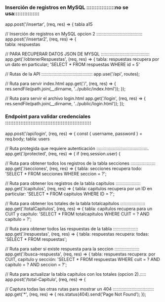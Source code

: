 ### Inserción de registros en MySQL :::::::::::::::::no se usa:::::::::::::::
app.post('/insertar', (req, res) => {
    tabla  a15 

// Inserción de registros en MySQL opcion 2 :::::::::::::::::::::::::::::::::::::
app.post('/insertar2', (req, res) => {    
    tabla: respuestas

//  PARA RECUPERAR DATOS JSON DE MYSQL :::::::::::::::::::::::::::::::::::::::
app.get('/obtenerRespuestas', (req, res) => {
    tabla: respuestas
    recupera por un dato en particular; 'SELECT * FROM respuestas WHERE id = 5'

// Rutas de la API  :::::::::::::::::::::::::::::::::::::::::
app.use('/api', routes);

// Ruta para servir index.html
app.get('/', (req, res) => {
    res.sendFile(path.join(__dirname, '../public/index.html'));
});

// Ruta para servir el archivo login.html
app.get('/login', (req, res) => {
    res.sendFile(path.join(__dirname, '../public/login.html'));
});

### Endpoint para validar credenciales :::::::::::::::::::::::::::::::::::::::::::::::::::
app.post('/api/login', (req, res) => {
    const { username, password } = req.body;
        tabla: users

// Ruta protegida que requiere autenticación :::::::::::::::::::::::::::::::::::::::::.
app.get('/protected', (req, res) => {
    if (req.session.user) {

// Ruta para obtener todos los registros de la tabla secciones ::::::::::::::::::::
app.get('/secciones', (req, res) => {
        tabla: secciones
        recupera todo: 'SELECT * FROM secciones WHERE seccion = ?';

// Ruta para obtener los registros de la tabla capitulos ::::::::::::::::::::
app.get('/capitulos', (req, res) => {
        tabla: capitulos
        recupera por un ID en particular: 'SELECT * FROM capitulos WHERE ID = ?';

// Ruta para obtener los totales de la tabla totalcapitulos ::::::::::::::::::::
app.get('/totalCapitulos', (req, res) => {
        tabla: capitulos
        recupera para un CUIT y capitulo: 'SELECT * FROM totalcapitulos WHERE CUIT = ? AND capitulo = ?';

// Ruta para obtener todos las respuestas de la tabla ::::::::::::::::::::
app.get('/respuestas', (req, res) => {
        tabla: respuestas
        recupera: todas: 'SELECT * FROM respuestas';

// Ruta para saber si existe respuesta para la seccion ::::::::::::::::::::
app.get('/busca-respuesta', (req, res) => {
        tabla: respuestas
        recupera: por CUIT, capitulo y sección: 'SELECT * FROM respuestas WHERE cuit = ? AND capitulo = ? AND seccion = ?';

// Ruta para actualizar la tabla capitulos con los totales (opcion 2).:::::
app.post('/total-Capitulo', (req, res) => {    

// Captura todas las otras rutas para mostrar un 404 :::::::::::::::::::::::::::::::::
app.get('*', (req, res) => {
    res.status(404).send('Page Not Found');
});    